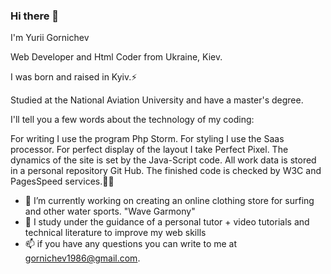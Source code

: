 ### Hi there 👋

I'm Yurii Gornichev

Web Developer and Html Coder from 
Ukraine, Kiev.


I was born and raised in Kyiv.⚡

Studied at the National Aviation University and have a master's degree.

I'll tell you a few words about the technology of my coding:

For writing I use the program Php Storm.
For styling I use the Saas processor.
For perfect display of the layout I take Perfect Pixel.
The dynamics of the site is set by the Java-Script code.
All work data is stored in a personal repository Git Hub.
The finished code is checked by W3C and PagesSpeed services.👨‍🎨


- 🔭  I’m currently working on creating an online clothing store for surfing and other water sports. "Wave Garmony"
- 🌱 I study under the guidance of a personal tutor + video tutorials and technical literature to improve my web skills
- 📫 if you have any questions you can write to me at gornichev1986@gmail.com.


